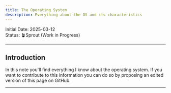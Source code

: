 ```yaml
---
title: The Operating System
description: Everything about the OS and its characteristics
---
```

Initial Date: 2025-03-12   
Status: 🪴Sprout (Work in Progress)

----
## Introduction 

In this note you'll find everything I know about the operating system. If you want to contribute to this information you can do so by proposing an edited version of this page on GitHub.  

----

